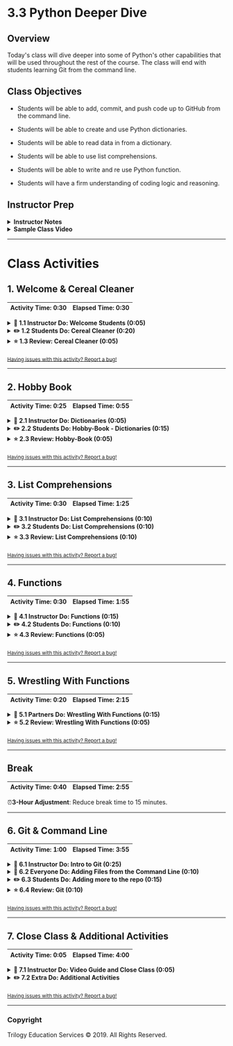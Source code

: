 # 3.3 Python Deeper Dive

## Overview

Today's class will dive deeper into some of Python's other capabilities that will be used throughout the rest of the course. The class will end with students learning Git from the command line.

## Class Objectives

* Students will be able to add, commit, and push code up to GitHub from the command line.

* Students will be able to create and use Python dictionaries.

* Students will be able to read data in from a dictionary.

* Students will be able to use list comprehensions.

* Students will be able to write and re use Python function.

* Students will have a firm understanding of coding logic and reasoning.

## Instructor Prep

<details>
  <summary><strong>Instructor Notes</strong></summary>

* You may find that this lesson falls on a weekday due to a holiday shifting the course schedule. In this case, we have provided notes within the LP that will allow you to **easily adjust the length of the lesson to fit into a weekday class**.

  * Be on the lookout for a **3-Hour Adjustment** note at the top of activities in this Lesson Plan. If this class is being taught on a weekday, please utilize the directions found in the note. Keep in mind that breaks will be reduced from 40 minutes to the typical 15 minutes for a weekday class as well.

  * Shortening these activities could potentially limit the students' ability to finish them, so please remind them to utilize office hours to clear up any questions they may have.

* The first part of today's class will continue to move along with Python, starting with a warm up exercises then moving into dictionaries, list comprehensions and functions.

* Some students may still be struggling with the pace and concepts of Python, make sure TAs are circulating and giving extra attention to the students who need it. If class is moving ahead of schedule there may be extra time for students to either tackle some additional attached problems, or serve as a review for those that are struggling.

* The last part of class will finish with Github and Git from the command line. Make sure students are comfortable creating repos, adding, committing, and pushing files up. This will be how they will interact Github from now on and will continue to submit homework up to bootcamp spot.

* Please reference our [Student FAQ](../../../05-Instructor-Resources/README.md#unit-03-python) for answers to questions frequently asked by students of this program. If you have any recommendations for additional questions, feel free to log an issue or a pull request with your desired additions.

* Lastly, as a reminder these slideshows are for instructor use only - when distributing slides to students, please first export the slides to a PDF file. You may then distribute the PDF file through Slack.

</details>

<details>
  <summary><strong>Sample Class Video</strong></summary>

* To view an example class lecture visit (Note video may not reflect latest lesson plan): [Class Video](https://codingbootcamp.hosted.panopto.com/Panopto/Pages/Viewer.aspx?id=980912e2-c258-4c65-99e7-a9ae01836842)

</details>

- - -

# Class Activities

## 1. Welcome & Cereal Cleaner

| Activity Time:       0:30 |  Elapsed Time:      0:30  |
|---------------------------|---------------------------|

<details>
  <summary><strong>📣 1.1 Instructor Do: Welcome Students (0:05)</strong></summary>

* Open the [slideshow](https://drive.google.com/open?id=1Oe8Ne3n1k67DRQ4tgxjGZA6rALRkeJAsILIcVXb-o6Q) and use slides 1 - 3 to assist you to welcome students.

* Welcome students to class and let them know today's class will dive deeper into more of Python's capabilities. Today's class will also finish with more usage of Git and Github, particularly how to use the command line to add and commit files. 

</details>

<details>
  <summary><strong>✏️ 1.2 Students Do: Cereal Cleaner (0:20)</strong></summary>

* ⏰**3-Hour Adjustment**: Skip this **Students Do** activity and continue on to the review activity.

**NOTE:** If 3 hours adjustment is **observed** please skip slides 4 - 6 and skip to slide 7. If **not observed** use slides 4 - 6 on the [slideshow](https://drive.google.com/open?id=1Oe8Ne3n1k67DRQ4tgxjGZA6rALRkeJAsILIcVXb-o6Q). 

* To start today's class off, students will be creating an application that reads in cereal data from a CSV and then prints only those cereals that have more than 5 grams of fiber in them.

* Open up [01-CerealCleaner](Activities/01-Stu_CerealCleaner/Solved/cereal_bonus_solved.py) within the terminal and run the code to show the end results of the application.

  ![Cereal Cleaner Output](Images/01-CerealCleaner_Output.png)

* **Files**

  * [cereal.csv](Activities/01-Stu_CerealCleaner/Resources/cereal.csv)

  * [cereal_bonus.csv](Activities/01-Stu_CerealCleaner/Resources/cereal_bonus.csv)

* **Instructions**

  * Read through `cereal.csv` and find the cereals that contain five grams of fiber or more, printing the data from those rows to the terminal.

* **Hint**

  * Every value within the csv is stored as a string and certain values have a decimal. This means that they will have to be cast to be used.

  * `csv.reader` begins reading the csv file at the first row. Explain that `next(csv_reader, None)` will skip the header row.

  * Integers are whole numbers and, as such, cannot contain decimals. Decimal numbers will have to be cast as a `float` or `double`.

* **Bonus**

  * Try the following again but this time using `cereal_bonus.csv`, which does not include a header.

</details>

<details>
  <summary><strong>⭐ 1.3 Review: Cereal Cleaner (0:05)</strong></summary>

* ⏰**3-Hour Adjustment**: This review activity is now an **Everyone Do**.

  * Spend only 15 minutes on this activity.

  * Use the review section as guidance for talking points as you live-code along with the students.

  * Be sure to take your time and answer all student questions along the way.

* Open [cereal_solved.py](Activities/01-Stu_CerealCleaner/Solved/cereal_solved.py) and walk through the code with the class, answering whatever questions students have.

* Key points to cover when discussing this activity:

  * The importing of dependencies is done before anything else in the code. This is done to keep the code clean and makes it easier to read/understand in the future.

  * Point out how the variable `cereal_csv_path` is named in a very self-explanatory way. This is to ensure that future developers - including those who originally wrote this application - know precisely what this variable references.

  * The same is true of `csv_reader` which is used to hold the data read in from the CSV file.

  * The `next()` function is placed before the `for` loop to skip over the first row of data - the header.

    ![Cereal Cleaner Output](Images/01-CerealCleaner_Code.png)

  * In order to check through all of the rows in the CSV file and find those that have more than five grams of fiber in them, a `for` loop containing an `if` statement is used.

  * Looking through the CSV file, one would find that the `fiber` column is stored within the 8th column. This means the `if` statement must check values stored at index 7.

* Check with the class to see what methods they used to come up with their solutions before moving onto the next activity.

</details>

<sub>[Having issues with this activity? Report a bug!](https://bit.ly/2UBboWu)</sub>

- - -

## 2. Hobby Book

| Activity Time:       0:25 |  Elapsed Time:      0:55  |
|---------------------------|---------------------------|

<details>
  <summary><strong>📣 2.1 Instructor Do: Dictionaries (0:05)</strong></summary>

* Open the [slideshow](https://drive.google.com/open?id=1Oe8Ne3n1k67DRQ4tgxjGZA6rALRkeJAsILIcVXb-o6Q) and use slides 7 - 15.

* Another data type that is commonly used in Python is the dictionary, or "dict".

* A dictionary is an object that stores a collection of data.

  * Like lists and tuples, dictionaries can contain multiple values and data types within them.

  * Unlike lists and tuples, however, dictionaries store data in key-value pairs. The key in a dictionary is a string that can be referenced in order to collect the value it is associated with.

  * Very similar to a dictionary that contains definitions, the words in the dictionary would be considered the keys, and the definitions of those words would be the values.

* Open up [dictionaries.py](Activities/02-Ins_Dicts/Solved/dictionaries.py) and explain the code that is contained within. Make sure to explain the following:

  * To initialize or create an empty dictionary we use the following syntax, `actors = {}`.

    ``` python
    # Create a dictionary to hold the actor's names.
    actors = {}
    ```

  * Or, you can create a dictionary with the built-in Python `dict()` function, `actors = dict()`.

    ``` python
    # Create a dictionary using the built-in function.
    actors = dict()
    ```

  * Values can be added to dictionaries at declaration by creating a key that is stored within a string, following it with a colon, and then placing the value desired afterwards.

  * Referencing a value within a dictionary is as simple as calling the dictionary and following it up with a pair of brackets containing the key for the value desired.

    ![basic dictionary](Images/02-Dictionary_OneValue.png)

  * Values can also be added to dictionaries by placing the key within single or double quotes inside brackets, and then assigning the key a value, and values can be changed or overwritten by assigning the key a new value.

    ![add value dictionary](Images/02-Dictionary_AddValue.png)

  * Dictionaries can hold multiple pieces of information by following up each key-value pairing with a comma and then placing another key-value pair afterwards.

    * Keys are immutable objects, like integers, floating-point decimals, or strings. Keys cannot be lists or any other type of mutable object.

    * Values in a dictionary can be objects of any type: integers, floating-point decimals, strings, Boolean values, datetime values, and lists.

      ![add value dictionary](Images/02-Dictionary_Lists.png)

  * Items in a list can be accessed in a dictionary first by calling the key and then using indexing to access the item. Assure students they only need a basic understanding of this for now and that when they get into APIs they will get a lot more practice.

    ![access list items dictionary](Images/02-Dictionary_ListIndexing.png)

  * Dictionaries can also contain other dictionaries. In order to access the values inside nested dictionaries, simply add another key to the reference.

    ![Advanced Dictionaries](Images/02-Dictionary_MultiValue.png)

</details>

<details>
  <summary><strong>✏️ 2.2 Students Do: Hobby-Book - Dictionaries (0:15)</strong></summary>

* ⏰**3-Hour Adjustment**: Reduce activity time to 10 minutes.

* Open the [slideshow](https://drive.google.com/open?id=1Oe8Ne3n1k67DRQ4tgxjGZA6rALRkeJAsILIcVXb-o6Q) and use slides 16 - 18.

* Next the students will get practice with creating and accessing their own dictionaries based upon their hobbies.

* Open up [03-HobbyBook](Activities/03-Stu_HobbyBook-Dictionaries/Solved/HobbyBook_Solved.py) within the terminal and run the code to show the end results of the application.

  ![Hobby-Book Solved](Images/03-HobbyBook_Output.png)

* **Instructions:**

  * Create a dictionary that will store the following:

    * Your name
    * Your age
    * A list of a few of your hobbies
    * A dictionary of a few days and the time you wake up on those days

  * Print out your name, how many hobbies you have and a time you get up during the week.

</details>

<details>
  <summary><strong>⭐ 2.3 Review: Hobby-Book (0:05)</strong></summary>

* Open up [03-HobbyBook](Activities/03-Stu_HobbyBook-Dictionaries/Solved/HobbyBook_Solved.py)  and walk through the code, making sure to explain the following:

  * A variable called `my_info` stores the primary dictionary as noted by the curly braces.

  * The keys are "name", "occupation", "age", "hobbies" and "wake-up". Their values are what is stored after the colons with each new key-value pair being separated by a comma.

  * In order to find the number of values stored within the "hobbies" key, the `len()` function is used.

    ![Hobby-Book Solved](Images/03-HobbyBook_Code.png)

</details>

<sub>[Having issues with this activity? Report a bug!](https://bit.ly/2UAhExV)</sub>

- - -

## 3. List Comprehensions

| Activity Time:       0:30 |  Elapsed Time:      1:25  |
|---------------------------|---------------------------|

<details>
  <summary><strong>📣 3.1 Instructor Do: List Comprehensions (0:10)</strong></summary>

* Open the [slideshow](https://drive.google.com/open?id=1Oe8Ne3n1k67DRQ4tgxjGZA6rALRkeJAsILIcVXb-o6Q) and use slides 19 and 20.

* Explain we will be covering a powerful feature of the Python language called **list comprehensions**.

* Remind students that we used `for` loops to iterate through a list, and perform some action for each element.

  * We might, for instance, individually print out each of a user's favorite foods.

* Open [comprehensions.py](Activities/04-Evr_List_Comprehensions/Solved/comprehensions.py) and live code and walk through the different aspects of the code.

* Explain the example with the `fish` variable.

  * Explain that we can treat `fish` like an array, and use a list comprehension to turn it into a list of its constituent letters.

* Explain that we can then use this list of letters to create a new list of capitalized letters, by using a comprehension and calling `upper` on each letter.

* Finally, step through the temperature example.

* Explain that we can filter data in addition to changing it.

  * Explain how adding conditional logic, such as `if statements`, to a list comprehension allows us to select a certain value or range of values.

* Emphasize that this example is just intended to expose students to the flexibility and power of list comprehensions.

* Take a moment to answer any remaining questions before slacking out the example files.

</details>

<details>
  <summary><strong>✏️ 3.2 Students Do: List Comprehensions (0:10)</strong></summary>

* Open the [slideshow](https://drive.google.com/open?id=1Oe8Ne3n1k67DRQ4tgxjGZA6rALRkeJAsILIcVXb-o6Q) and use slides 21 - 23.

* In this activity, you will use list comprehensions to compose a wedding invitation to send to every name on your mailing list.

* **Instructions**:

  * Open the file called `comprehensions.py`.

  * Create a list that prompts the user for the names of five people they know.

  * Run the provided program. Note that nothing forces you to write the name "properly"—e.g., as "Jane" instead of "jAnE". You will use list comprehensions to fix this.

    * First, use list comprehensions to create a new list that contains the lowercase version of each of the names your user provided.

    * Then, use list comprehensions to create a new list that contains the title-cased versions of each of the names in your lower-cased list.

* **Bonuses**

  * Instead of creating a lower-cased list and _then_ a title-cased list, create the title-cased list in a single comprehension.

* **Hints**

  * See the documentation for the [title](https://docs.python.org/3/library/stdtypes.html#str.title) method.

</details>

<details>
  <summary><strong>⭐ 3.3 Review: List Comprehensions (0:10)</strong></summary>

* Open [comprehensions.py](Activities/05-Stu_List_Comprehensions/Solved/comprehensions.py).

* Explain that the first code block simply declares a list to store names in, and then collects five names from the user.

* Ask a student to explain how to generate a list of lower-cased names.

  * Explain that we can use a list comprehension that calls `lower` on each name in the  list.

* Ask a student to explain how to generate a list of title-cased names.

  * Explain that we can use a list comprehension that calls `title` on each name in the  list.

* Ask a student to explain how to build the greeting for each sanitized string.

  * Explain that we can inject each name in `titlecased` into a format string.

  * Explain that, if we wanted to build a more complicated string, we would have to use a function, which we'll cover later in today's lesson.

* Finally, explain that we simply use a `for` loop to print every invitation in the `invitations` list.

  * Explain that we use a `for` loop instead of a list comprehension because we are _not_ using `titlecased` to create a new list—rather, we are simply performing an action for each item in `titlecased`.

* Take a moment to answer any remaining questions before slacking out the solution and moving on.

</details>

<sub>[Having issues with this activity? Report a bug!](https://bit.ly/2R3u3Iq)</sub>

- - -

## 4. Functions

| Activity Time:       0:30 |  Elapsed Time:      1:55  |
|---------------------------|---------------------------|

<details>
  <summary><strong>📣 4.1 Instructor Do: Functions (0:15)</strong></summary>

* Open the [slideshow](https://drive.google.com/open?id=1Oe8Ne3n1k67DRQ4tgxjGZA6rALRkeJAsILIcVXb-o6Q) and use slides 24 - 26.

* **Files**:

  * [functions.py](Activities/06-Evr_Functions/Solved/functions.py)

* Explain the [DRY](https://en.wikipedia.org/wiki/Don%27t_repeat_yourself) concept to students and that we use functions and modules to avoid repeating code.

  * Ask a student (or: the class) if there are any disadvantages to writing code that does the same thing in three different places.

  * Explain that, if we write the same code in different places, and expect it to behave the same everywhere, we have to update it in several places whenever we make a change.

  * Point out that this can become unwieldy quickly: In large code-bases, copying code in multiple places would often require us to waste time making the _same_ change in several places, _and_ add the extra overhead of forcing us to keep track of duplicated code.

  * This is the motivation for the mantra of **D**on't **R**epeat **Y**ourself, or DRY.

* Live code and walk through the different function examples in `functions.py`.

* Show the basic anatomy of a function:

  ```python
  def name(parameters):
    # code goes here
    return
  ```

  * Explain that we use the keyword `def` to define a function, that `foo` is the name of the function, and that the parentheses that follow also indicate that `foo` is a function. Also bring to your students attention the colon at the end of the line.

  * Run the function in the console to demonstrate.

* Remind students that functions are a way for us to give a name to a set of instructions we want to be able to repeat.

* Point out that we use block indentation for the function body.

* Point out that we can pass data to functions through parameters and arguments.

* Walk through this code:

  ```python
   def show(message):
     print(message)
  ```

  * Explain that `message` is the data that we give the function, with which it _does_ something.

  * Explain that we first **defined** the function, but did not **run** it, in much the same way that having the blueprint of a house is not the same thing as living inside one.

  * Explain that we actually **run** the function with the following code:
    ```python
    show("Hello, World!")
    ```
  * Explain that calling a function is a synonym for running it. So when we say we call a function, it simply means that we are running, or executing, it.

* Ask a student to articulate the relationship between `message` (in the function declaration) and "Hello, World!" (in the function call).

  * Explain that a **parameter** is the name of a variable in a function while an **argument** is the value that you pass to the parameter.

* Explain that parameters allow us to run that set of instructions on _different_ inputs, which is what allows us to get different outputs.

* To carry the recipe analogy further, consider a recipe for quesadillas. Show and demonstrate the `make_quesadilla()` function in the code. Parts of the recipe are _always_ the same (they are the "function body"), but we can choose to make the recipe with, for instance, either chicken _or_ beef (our "arguments").

  * Warn students that arguments are positional and position matters! `make_quesadilla("sour cream", "beef")` will return `"Here is a sour cream quesadilla with beef"`.

* Explain that we can make parameters optional if we specify a default parameter. Go over the following code to illustrate this point:

  ```python
  def make_quesadilla(protein, topping="sour cream"):
    quesadilla = f"Here is a {protein} quesadilla with {topping}"
    print(quesadilla)
  ```

  * Explain that `topping="sour cream"` makes "sour cream" our default `topping`. That is, if no topping is specified as an argument when the function is called, the function will supply "sour cream" as the `topping`. Demonstrate what happens when we call the `make_quesadilla` function without a `topping` as an argument, as well as what happens when the function is called with a specific `topping` argument:

    * `make_quesadilla("chicken")`
    * `make_quesadilla("beef", "guacamole")`


* Explain that we can return data with the return statement:

  ```python
  def square(number):
    return number * number
  ```

  * Ask a student to explain the features of this function.

  * Point out that we often calculate values inside of functions.

  * Explain that, to get that value back when the function is done, we use the `return` keyword. In this case, it returns the `squared value`.

* Explain that we can save the returned value. Run, or have a student explain, the following line of code:

  ```python
  squared = square(2)
  print(squared)
  ```

* Explain that we can print the return value of a function also.

  ```python
  print(square(2))
  print(square(3))
  ```

</details>

<details>
  <summary><strong>✏️ 4.2 Students Do: Functions (0:10)</strong></summary>

* Open the [slideshow](https://drive.google.com/open?id=1Oe8Ne3n1k67DRQ4tgxjGZA6rALRkeJAsILIcVXb-o6Q) and use slides 27 - 29.

* **Files**:

  * [Unsolved/main.py](Activities/07-Stu_Functions/Unsolved/main.py)

* **Instructions**:

  * Write a function called `average` that accepts a list of numbers as a single argument.

    * The function `average` should return the arithmetic [mean](https://en.wikipedia.org/wiki/Arithmetic_mean) (average) for a list of numbers.

  * Test your function by calling it with different values and printing the results.

* **Hints**

  * [Arithmetic Mean (Average)](https://en.wikipedia.org/wiki/Arithmetic_mean)

</details>

<details>
  <summary><strong>⭐ 4.3 Review: Functions (0:05)</strong></summary>

* Open [Solved/main.py](Activities/07-Stu_Functions/Solved/main.py) and walk through the solution.

* Explain that we define a function called `average` that accepts a single parameter called **numbers**.

* Point out that we can define variables inside of the function body that are typically only used inside of the function. `length = len(numbers)`

* Explain that we could have created another variable called `average` and returned that variable, but we can actually just return the results from `sum / length`.

  * Explain that `sum / length` is first evaluated and then that value is returned.

* Explain that we want to test our code by calling the function with test data and printing the results.

</details>

<sub>[Having issues with this activity? Report a bug!](https://bit.ly/2R5MInc)</sub>

- - -

## 5. Wrestling With Functions

| Activity Time:       0:20 |  Elapsed Time:      2:15  |
|---------------------------|---------------------------|

<details>
  <summary><strong>👥 5.1 Partners Do: Wrestling With Functions (0:15)</strong></summary>

* ⏰**3-Hour Adjustment**: Skip this **Partners Do** activity and continue on to the review activity.

**NOTE:** If 3 hours adjustment is **observed** please skip slides 30 - 31 and skip to slide 32. If **not observed** use slides 30 - 31 on the [slideshow](https://drive.google.com/open?id=1Oe8Ne3n1k67DRQ4tgxjGZA6rALRkeJAsILIcVXb-o6Q).

* Within the world of wrestling, there are winners and there are losers. Winners are labeled as "Superstars" while the losers receive the lowly title of "Jobber". Using a function, create the code necessary to search through a list of wrestlers, determine their win, loss, and draw percentages.

![Wrestling Functions](Images/13-WrestlingFunctions_Run.gif)

* After opening up the [08-Par_WrestlingWithFunctions/wrestling_functions.py](Activities/08-Par_WrestlingWithFunctions/Solved/wrestling_functions.py) of this activity in order to show students how their application should function, slack out the following files and instructions.

* **Files:**

  * [08-Par_WrestlingWithFunctions/wrestling_functions.py](Activities/08-Par_WrestlingWithFunctions/Unsolved/wrestling_functions.py)

  * [WWE-Data-2016.csv](Activities/08-Par_WrestlingWithFunctions/Resources/WWE-Data-2016.csv)

* **Instructions:**

  * Analyze the code and CSV provided, looking specifically for what needs to still be added to the application.

    * Explain that `header = next(reader)` will read the header row from the csv file.

  * Using the starter code provided, create a function called `print_percentages` which takes in a parameter called `wrestler_data` and does the following:

    * Uses the data stored within `wrestler_data` to calculate the percentage of matches the wrestler won, lost, and drew over the course of a year.

    * Prints out the stats for the wrestler to the terminal.

* **Bonus:**

  * Still within the `print_percentages()` function, create a conditional that checks a wrestler's loss percentage and prints either "Jobber" to the screen if the number was greater than fifty or "Superstar" if the number was less than 50.

</details>

<details>
  <summary><strong>⭐ 5.2 Review: Wrestling With Functions (0:05)</strong></summary>

* ⏰**3-Hour Adjustment**: This review activity is now an **Everyone Do**.

  * Spend only 10 minutes on this activity.

  * Use the review section as guidance for talking points as you live-code along with the students.

  * Be sure to take your time and answer all student questions along the way.

* Open and slack out the file [08-Par_WrestlingWithFunctions/wrestling_functions.py](Activities/08-Par_WrestlingWithFunctions/Solved/wrestling_functions.py) from the previous activity and go over the code line by line with the class, answering whatever questions they may have.

* Key points to cover in this activity:

  * Looking through the CSV data beforehand was key to figuring out how to calculate the total number of matches wrestled. Doing so would have told students what each index within a row referred to.

  * Even though `row` is the variable being passed into the function, `wrestler_data` is still used within the function itself. The data within `row` is essentially moved into `wrestler_data` for usage within the function.

  ![Wrestling Functions](Images/14-WrestlingFunctions_Code.png)

</details>

<sub>[Having issues with this activity? Report a bug!](https://bit.ly/2UZd4Z5)</sub>

- - -

## Break

| Activity Time:       0:40 |  Elapsed Time:      2:55  |
|---------------------------|---------------------------|

⏰**3-Hour Adjustment**: Reduce break time to 15 minutes.

- - -

## 6. Git & Command Line

| Activity Time:       1:00 |  Elapsed Time:      3:55  |
|---------------------------|---------------------------|

<details>
  <summary><strong>📣 6.1 Instructor Do: Intro to Git (0:25)</strong></summary>

* Explain to students that so far GitHub has really only been used as a sort of drop box to store our files. Although GitHub works well this way, it has far greater capability. Today there will be a deeper dive into what Git is and how to use it through the terminal to interact with Github.

* **N.B.**: If teaching with VS Code, consider using the [Git History](https://marketplace.visualstudio.com/items?itemName=donjayamanne.githistory) extension to illustrate this section's concepts.

![Visualizing Git histories with the Git History plugin](https://raw.githubusercontent.com/DonJayamanne/gitHistoryVSCode/master/images/gitLogv2.gif)

* Open the [slideshow](https://drive.google.com/open?id=1Oe8Ne3n1k67DRQ4tgxjGZA6rALRkeJAsILIcVXb-o6Q) and use slides 34 - 41 and walk through each slide. Explain that Git is essentially a way for us to keep track of our work over time.

  * Explain that, whenever we get another piece of a project working, we can save the change with Git.

  * Explain that this "save" is called a **commit**, and represents a "checkpoint" for our project.

![A commit is a lot like a changelog note](https://cdn-images-1.medium.com/max/1600/1*zj-d8TopjgBml2QVM-672w.jpeg)

* Explain that if we break something in our code while developing, this system allows us to restore the working code from before.

* Explain that since Git remembers these "checkpoints", we can work on several different concerns all at once.

  * Suppose we need to analyze Uber ride data for our project.

  * Explain that we might decide to analyze the average age of riders. Git essentially allows us to write this code, and save it with the name: `age analysis`.

* Emphasize that this code is _different_ from the code we started with, and that it lives separately from it.

  * Explain that in this scenario we have a version of the code, called `master`, which is the "main" version of our code; and a version, called `age analysis`, which contains updates.

* Explain that each version of the code lives on a different **branch**.

  * Explain that a **branch** is essentially a history of changes.

  * Explain that in this case we say that the `age analysis` branch **diverged** from the `master` branch.

  * Take a moment to demonstrate the difference between the files on the `age_analysis` and `master` branches.

* Explain that saving the age analysis code in a different branch gives our teammates a chance to review it for errors and offer suggestions.

* After the proposed change has been reviewed, we can update the `master` branch to include the changes in `age analysis` by doing a **merge**.

* Explain that **merging** two branches turns them into one.

* Explain that this is how we can work on new features or bugfixes without making changes to code we know is working.

  * Explain that this also makes easy to work with teammates, as people can avoid stepping on each others' toes by working on different branches.

* Finally, take a moment to review Git's "Snapshot model":

> "...Git thinks of its data more like a set of snapshots of a miniature filesystem. Every time you commit, or save the state of your project in Git, it basically takes a picture of what all your files look like at that moment and stores a reference to that snapshot. To be efficient, if files have not changed, Git doesn’t store the file again, just a link to the previous identical file it has already stored. Git thinks about its data more like a stream of snapshots."

![Git Snapshot Model](https://git-scm.com/book/en/v2/images/snapshots.png)

</details>

<details>
  <summary><strong>🎉 6.2 Everyone Do: Adding Files from the Command Line (0:10)</strong></summary>

* Open the [slideshow](https://drive.google.com/open?id=1Oe8Ne3n1k67DRQ4tgxjGZA6rALRkeJAsILIcVXb-o6Q) and use slides 42 - 44.

* Tell students that so far they have only added files using the GitHub website, which works well when just dealing with one or two files. What happens when multiple files need to be quickly added?

  * The command line comes to the rescue!

* Have students follow along with creating a repo and adding files with Terminal/git-bash.

  * Create a new repo.

  * From repo page, click the green box in the top right "Clone or download", select "Use SSH" and copy the link to the clipboard.

  ![clone repo](Images/GitClone.gif)

  * Open terminal (or git-bash for Windows users) and navigate to the home folder using `cd ~`.

  * Type in `git clone <repository link>` in the terminal to clone the repo to the current directory. Once this has run, everyone should now see a folder with the same name as the repo.

    ![terminal clone](Images/GitClone_command.png)

  * Open the folder in VS Code and create two python script files named `script01.py` and `script02.py`.

  * Once the files have been created, open up Terminal/git-bash and navigate to the repo folder. Run the following lines and explain each as you go through them.

  ```bash
  # Displays that status of files in the folder
  git status

  # Adds all the files into a staging area
  git add .

  # Check that thr files were added correctly
  git status

  # Commits all the files to your repo and adds a message
  git commit -m <add commit message here>

  # Pushes the changes up to GitHub
  git push origin master
  ```

  * Finally navigate to the repo on [Github.com](https://github.com/) to see that the changes have been pushed up.

* Make sure every student was able to successfully clone a repo, add file to the repo, commit the changes, and then push the changes to Github all from the command line.

</details>

<details>
  <summary><strong>✏️ 6.3 Students Do: Adding more to the repo (0:15)</strong></summary>

* ⏰**3-Hour Adjustment**: Skip this **Students Do** activity and continue on to the review activity.

**NOTE:** If 3 hours adjustment is **observed** please skip slides 45 - 46 and skip to slide 47. If **not observed** use slides 45 - 46 on the [slideshow](https://drive.google.com/open?id=1Oe8Ne3n1k67DRQ4tgxjGZA6rALRkeJAsILIcVXb-o6Q).

* **Instructions**

  * Using the repo that just created, make or add the following changes:

    * Add new lines of code to one of the python files.
    * Create a new folder.
    * Add a file to the newly created folder.
    * Add, commit and push the changes.
    * Delete the new folder.
    * Add, commit and push the changes again.

</details>

<details>
  <summary><strong>⭐ 6.4 Review: Git (0:10)</strong></summary>

* ⏰**3-Hour Adjustment**: This review activity is now an **Everyone Do**.

  * Spend only 15 minutes on this activity.

  * Use the review section as guidance for talking points as you live-code along with the students.

  * Be sure to take your time and answer all student questions along the way.

* Ask students for any questions students may have and take a few minutes to review any commands which weren't clear. Offer to help students with this throughout the day and during office hours.

* Explain to students that this will be the new, primary way of submitting homework to GitHub (no more manual uploads!).

* Reassure them that it's ok if this take some time to figure out. By the end of the course, they will be git ninjas!

* Encourage students to continue to add and commit their activities today into a repo for additional practice.

</details>

<sub>[Having issues with this activity? Report a bug!](https://bit.ly/3bJlf2o)</sub>

- - -

## 7. Close Class & Additional Activities

| Activity Time:       0:05 |  Elapsed Time:      4:00  |
|---------------------------|---------------------------|

<details>
  <summary><strong>📣 7.1 Instructor Do: Video Guide and Close Class (0:05)</strong></summary>

* Open the [slideshow](https://drive.google.com/open?id=1Oe8Ne3n1k67DRQ4tgxjGZA6rALRkeJAsILIcVXb-o6Q) and use slide 48 for **both lessons 7.1 and 7.2.**

* Before finishing up for the night, slack out the [Video Guide](../VideoGuide.md) containing walkthroughs of this week's key activities. Encourage students to review them later and utilize office hours if they have further questions.

</details>

<details>
  <summary><strong>✏️ 7.2 Extra Do: Additional Activities</strong></summary>

**Keep slide 47 for this lesson**

* If class finishes ahead of schedule, or during office hours, let students know that there are some additional challenging exercises to work for those that are ready. For students that still have question there will be time to get additional help from TA's and the instructor.

* Supplemental exercises:

  * [ADVANCED_Ins_Set_Operations](Extra_Content/ADVANCED_Ins_Set_Operations)

  * [ADVANCED_Stu_Resume_Analysis](Extra_Content/ADVANCED_Stu_Resume_Analysis)

  * [ADVANCED_Stu_UUID_Generator](Extra_Content/ADVANCED_Stu_UUID_Generator)

  * [Stu_Email](Extra_Content/Stu_Email)

</details>

<sub>[Having issues with this activity? Report a bug!](https://bit.ly/2X35XS4)</sub>

- - -

### Copyright

Trilogy Education Services © 2019. All Rights Reserved.
